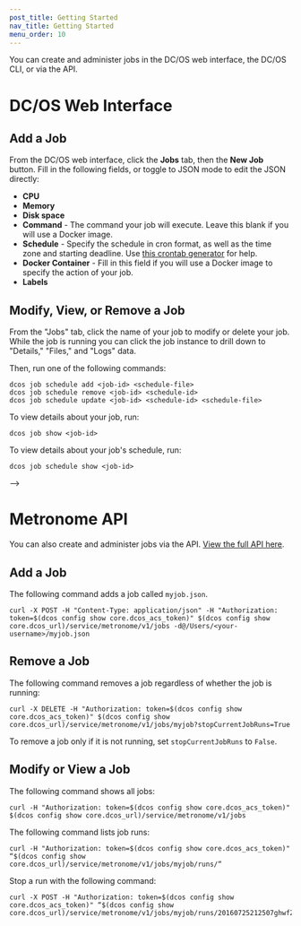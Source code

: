 ```yaml
---
post_title: Getting Started
nav_title: Getting Started
menu_order: 10
---
```


You can create and administer jobs in the DC/OS web interface, the DC/OS CLI, or via the API.

# DC/OS Web Interface

## Add a Job

From the DC/OS web interface, click the **Jobs** tab, then the **New Job** button. Fill in the following fields, or toggle to JSON mode to edit the JSON directly:

* **CPU**
* **Memory**
* **Disk space**
* **Command** - The command your job will execute. Leave this blank if you will use a Docker image.
* **Schedule** - Specify the schedule in cron format, as well as the time zone and starting deadline. Use [this crontab generator](http://crontab.guru) for help.
* **Docker Container** - Fill in this field if you will use a Docker image to specify the action of your job.
* **Labels**

## Modify, View, or Remove a Job

From the "Jobs" tab, click the name of your job to modify or delete your job. While the job is running you can click the job instance to drill down to "Details," "Files," and "Logs" data.

<!--
# DC/OS CLI

You can create and manage jobs from the DC/OS CLI using `dcos job` commands. To see a full list of available commands, run `dcos job --help`.

## Add a Job

1. Create a job file in JSON format:

    ```json
    {
      "id": "myjob",
      "description": "A job that sleeps regularly",
      "run": {
        "cmd": "sleep 20000",
        "cpus": 0.01,
        "mem": 32,
        "disk": 0
      },
      "schedules": [
        {
          "id": "sleep-schedule",
          "enabled": true,
          "cron": "20 0 * * *",
          "concurrencyPolicy": "ALLOW"
        }
      ]
    }
    ```

    **Note:** You can only assign one schedule to a job.

1. Add the job:
    ```
    dcos job add myjob.json
    ```

    **Note:** You can choose any name for your job file.

1. Go to the "Jobs" tab of the DC/OS web interface to verify that you have added your job, or verify from the CLI:
     ```
     dcos job list
     ```

### Schedule-Only JSON

If you use the same schedule for more than one job, you can create a separate JSON file for the schedule, then reference the schedule ID in the `schedules:id` parameter of your job file.

```
[
  {
    "concurrencyPolicy": "ALLOW",
    "cron": "20 0 * * *",
    "enabled": true,
    "id": "nightly",
    "nextRunAt": "2016-07-26T00:20:00.000+0000",
    "startingDeadlineSeconds": 900,
    "timezone": "UTC"
  }
]
```

## Remove a Job

1. Enter the following command on the DC/OS CLI:

    ```
   dcos job remove <job-id>
    ```

1. Go to the "Jobs" tab of the DC/OS web interface to verify that you have removed your job, or verify from the CLI:

    ```
   dcos job list
    ```

## Modify or View a Job

To modify your job, by update your JSON job file, then run

```
dcos job update <job-file.json>
```

To modify the schedule of your job, modify the `schedules` parameter of your jobs file. <!--is this right? or do you have a separate file? --> Then, run one of the following commands:

```
dcos job schedule add <job-id> <schedule-file>
dcos job schedule remove <job-id> <schedule-id>
dcos job schedule update <job-id> <schedule-id> <schedule-file>
```

To view details about your job, run:

```
dcos job show <job-id>
```

To view details about your job's schedule, run:

```
dcos job schedule show <job-id>
```

-->

# Metronome API

You can also create and administer jobs via the API. [View the full API here](http://dcos.github.io/metronome/docs/generated/api.html).

## Add a Job

The following command adds a job called `myjob.json`.

```
curl -X POST -H "Content-Type: application/json" -H "Authorization: token=$(dcos config show core.dcos_acs_token)" $(dcos config show core.dcos_url)/service/metronome/v1/jobs -d@/Users/<your-username>/myjob.json
```

## Remove a Job

The following command removes a job regardless of whether the job is running:
```
curl -X DELETE -H "Authorization: token=$(dcos config show core.dcos_acs_token)" $(dcos config show core.dcos_url)/service/metronome/v1/jobs/myjob?stopCurrentJobRuns=True
```

To remove a job only if it is not running, set `stopCurrentJobRuns` to `False`.

## Modify or View a Job

The following command shows all jobs:

```
curl -H "Authorization: token=$(dcos config show core.dcos_acs_token)" $(dcos config show core.dcos_url)/service/metronome/v1/jobs
```

The following command lists job runs:

```
curl -H "Authorization: token=$(dcos config show core.dcos_acs_token)" “$(dcos config show core.dcos_url)/service/metronome/v1/jobs/myjob/runs/“
```

Stop a run with the following command:

```
curl -X POST -H "Authorization: token=$(dcos config show core.dcos_acs_token)" “$(dcos config show core.dcos_url)/service/metronome/v1/jobs/myjob/runs/20160725212507ghwfZ/actions/stop”
```
